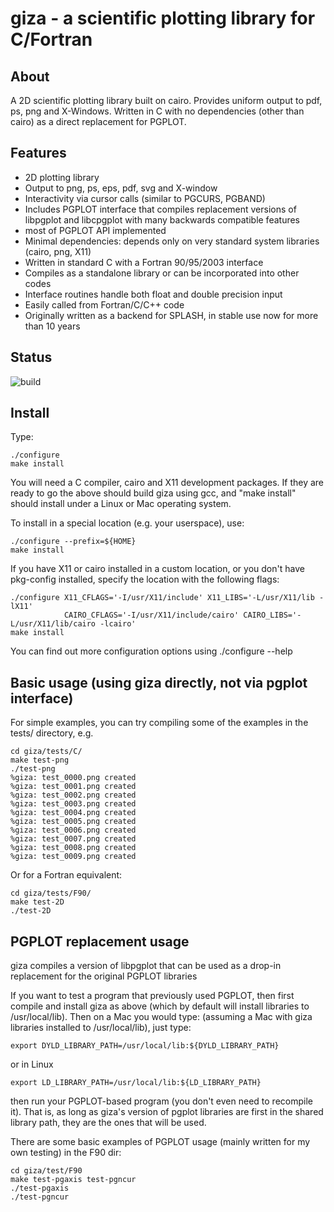 giza - a scientific plotting library for C/Fortran
==================================================

About
-----
A 2D scientific plotting library built on cairo. Provides uniform output to pdf, ps, png and X-Windows. Written in C with no dependencies (other than cairo) as a direct replacement for PGPLOT.

Features
--------
- 2D plotting library
- Output to png, ps, eps, pdf, svg and X-window
- Interactivity via cursor calls (similar to PGCURS, PGBAND)
- Includes PGPLOT interface that compiles replacement versions of libpgplot and libcpgplot with many backwards compatible features
- most of PGPLOT API implemented
- Minimal dependencies: depends only on very standard system libraries (cairo, png, X11)
- Written in standard C with a Fortran 90/95/2003 interface
- Compiles as a standalone library or can be incorporated into other codes
- Interface routines handle both float and double precision input
- Easily called from Fortran/C/C++ code
- Originally written as a backend for SPLASH, in stable use now for more than 10 years

Status
------
![build](https://github.com/danieljprice/giza/workflows/build/badge.svg)

Install
-------
Type:
```
./configure
make install
```
You will need a C compiler, cairo and X11 development packages. If they are
ready to go the above should build giza using gcc,
and "make install" should install under a Linux or Mac operating system.

To install in a special location (e.g. your userspace), use:
```
./configure --prefix=${HOME}
make install
```

If you have X11 or cairo installed in a custom location, or you don't have pkg-config installed, specify the location with the following flags:
```
./configure X11_CFLAGS='-I/usr/X11/include' X11_LIBS='-L/usr/X11/lib -lX11'
            CAIRO_CFLAGS='-I/usr/X11/include/cairo' CAIRO_LIBS='-L/usr/X11/lib/cairo -lcairo'
make install
```
You can find out more configuration options using ./configure --help

Basic usage (using giza directly, not via pgplot interface)
-----------
For simple examples, you can try compiling some of the examples in the tests/ directory, e.g.
```
cd giza/tests/C/
make test-png
./test-png
%giza: test_0000.png created
%giza: test_0001.png created
%giza: test_0002.png created
%giza: test_0003.png created
%giza: test_0004.png created
%giza: test_0005.png created
%giza: test_0006.png created
%giza: test_0007.png created
%giza: test_0008.png created
%giza: test_0009.png created
```
Or for a Fortran equivalent:
```
cd giza/tests/F90/
make test-2D
./test-2D
```

PGPLOT replacement usage
------------------------
giza compiles a version of libpgplot that can be used as a drop-in replacement
for the original PGPLOT libraries

If you want to test a program that previously used PGPLOT, then first compile
and install giza as above (which by default will install libraries
to /usr/local/lib). Then on a Mac you would type:
 (assuming a Mac with giza libraries installed to /usr/local/lib), just type:
```
export DYLD_LIBRARY_PATH=/usr/local/lib:${DYLD_LIBRARY_PATH}
```
or in Linux
```
export LD_LIBRARY_PATH=/usr/local/lib:${LD_LIBRARY_PATH}
```
then run your PGPLOT-based program (you don't even need to recompile it).
That is, as long as giza's version of pgplot libraries are first in the shared
library path, they are the ones that will be used.

There are some basic examples of PGPLOT usage (mainly written for my own testing)
in the F90 dir:
```
cd giza/test/F90
make test-pgaxis test-pgncur
./test-pgaxis
./test-pgncur
```
